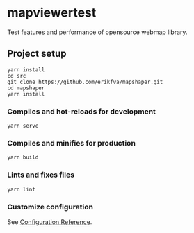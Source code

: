 # mapviewertest

Test features and performance of opensource webmap library.

## Project setup

```
yarn install
cd src
git clone https://github.com/erikfva/mapshaper.git
cd mapshaper
yarn install
```

### Compiles and hot-reloads for development

```
yarn serve
```

### Compiles and minifies for production

```
yarn build
```

### Lints and fixes files

```
yarn lint
```

### Customize configuration

See [Configuration Reference](https://cli.vuejs.org/config/).
